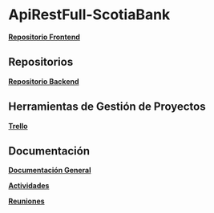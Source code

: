 # ApiRestFull-ScotiaBank

**[Repositorio Frontend](https://github.com/GORENTFUC/Scotia-Tech-Frontend-V2)**

## Repositorios
**[Repositorio Backend](https://github.com/jsliscano/Scotia-Tech-Teacher-Form-Backend)**

## Herramientas de Gestión de Proyectos
**[Trello](https://trello.com/invite/b/66c913d5991331928ae69015/ATTIeedd7b25ab7b36abb40fcb8711153adaEC126369/cronograma)**

## Documentación
**[Documentación General](https://drive.google.com/drive/folders/14kjL62D46ODqVJ9jJHh4lrKOPw4EoBul?usp=sharing)**

**[Actividades](https://drive.google.com/drive/folders/1HAFrCPatqQAAgvqkEdDHMYqnxxfLytbj?usp=sharing)**

**[Reuniones](https://drive.google.com/drive/folders/18Pg-HU4y-5PxmXnJW9aVK-vtqEzoT-kT?usp=sharing)**

